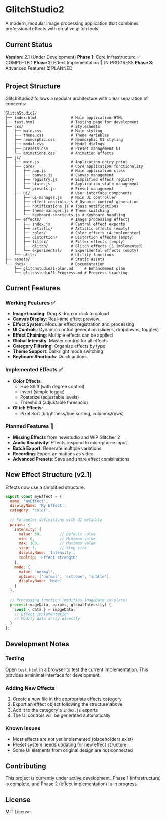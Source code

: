 # GlitchStudio2

A modern, modular image processing application that combines professional effects with creative glitch tools.

## Current Status

**Version**: 2.1 (Under Development)
**Phase 1**: Core Infrastructure ✅ COMPLETED
**Phase 2**: Effect Implementation 🚧 IN PROGRESS
**Phase 3**: Advanced Features ⏳ PLANNED

## Project Structure

GlitchStudio2 follows a modular architecture with clear separation of concerns:

```
GlitchStudio2/
├── index.html               # Main application HTML
├── test.html                # Testing page for development
├── css/                     # Stylesheets
│   ├── main.css             # Main styling
│   ├── theme.css            # Theme variables
│   ├── neumorphic.css       # Neumorphic UI styling
│   ├── modal.css            # Modal dialogs
│   ├── presets.css          # Preset management UI
│   └── animations.css       # Animation effects
├── js/
│   ├── main.js              # Application entry point
│   ├── core/                # Core application functionality
│   │   ├── app.js           # Main application class
│   │   ├── canvas.js        # Canvas management
│   │   ├── registry.js      # Simplified effect registry
│   │   ├── state.js         # Application state management
│   │   └── presets.js       # Preset management
│   ├── ui/                  # User interface components
│   │   ├── ui-manager.js    # Main UI controller
│   │   ├── effect-controls.js # Dynamic control generation
│   │   ├── notifications.js # Toast notifications
│   │   ├── theme-manager.js # Theme switching
│   │   └── keyboard-shortcuts.js # Keyboard handling
│   ├── effects/             # Image processing effects
│   │   ├── index.js         # Central effect exports
│   │   ├── artistic/        # Artistic effects (empty)
│   │   ├── color/           # Color effects (4 implemented)
│   │   ├── distortion/      # Distortion effects (empty)
│   │   ├── filter/          # Filter effects (empty)
│   │   ├── glitch/          # Glitch effects (1 implemented)
│   │   └── experimental/    # Experimental effects (empty)
│   └── utils/               # Utility functions
├── assets/                  # Static assets
└── docs/                    # Documentation
    ├── glitchstudio21-plan.md     # Enhancement plan
    └── glitchstudio21-Progress.md # Progress tracking
```

## Current Features

### Working Features ✅
- **Image Loading**: Drag & drop or click to upload
- **Canvas Display**: Real-time effect preview
- **Effect System**: Modular effect registration and processing
- **UI Controls**: Dynamic control generation (sliders, dropdowns, toggles)
- **Effect Chaining**: Multiple effects can be applied
- **Global Intensity**: Master control for all effects
- **Category Filtering**: Organize effects by type
- **Theme Support**: Dark/light mode switching
- **Keyboard Shortcuts**: Quick actions

### Implemented Effects ✅
- **Color Effects**:
  - Hue Shift (with degree control)
  - Invert (simple toggle)
  - Posterize (adjustable levels)
  - Threshold (adjustable threshold)
- **Glitch Effects**:
  - Pixel Sort (brightness/hue sorting, columns/rows)

### Planned Features 🚧
- **Missing Effects** from newstudio and WIP Glitcher 2
- **Audio Reactivity**: Effects respond to microphone input
- **Batch Export**: Generate multiple variations
- **Recording**: Export animations as video
- **Advanced Presets**: Save and share effect combinations

## New Effect Structure (v2.1)

Effects now use a simplified structure:

```javascript
export const myEffect = {
  name: 'myEffect',
  displayName: 'My Effect',
  category: 'color',
  
  // Parameter definitions with UI metadata
  params: {
    intensity: {
      value: 50,        // Default value
      min: 0,           // Minimum value
      max: 100,         // Maximum value
      step: 1,          // Step size
      displayName: 'Intensity',
      tooltip: 'Effect strength'
    },
    mode: {
      value: 'normal',
      options: ['normal', 'extreme', 'subtle'],
      displayName: 'Mode'
    }
  },
  
  // Processing function (modifies ImageData in-place)
  process(imageData, params, globalIntensity) {
    const { data } = imageData;
    // Effect implementation
    // Modify data array directly
  }
};
```

## Development Notes

### Testing
Open `test.html` in a browser to test the current implementation. This provides a minimal interface for development.

### Adding New Effects
1. Create a new file in the appropriate effects category
2. Export an effect object following the structure above
3. Add it to the category's `index.js` exports
4. The UI controls will be generated automatically

### Known Issues
- Most effects are not yet implemented (placeholders exist)
- Preset system needs updating for new effect structure
- Some UI elements from original design are not connected

## Contributing

This project is currently under active development. Phase 1 (infrastructure) is complete, and Phase 2 (effect implementation) is in progress.

## License

MIT License
